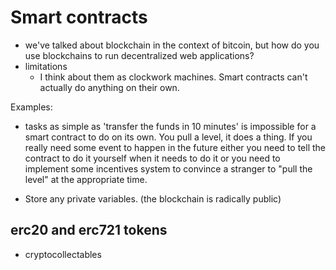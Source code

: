 # Smart contracts

- we've talked about blockchain in the context of bitcoin, but how do you use blockchains to run decentralized web applications?
- limitations
  - I think about them as clockwork machines. Smart contracts can't actually do anything on their own.

Examples:
- tasks as simple as 'transfer the funds in 10 minutes' is impossible for a smart contract to do on its own.
You pull a level, it does a thing. If you really need some event to happen in the future either you need to tell the contract to do it yourself when it needs to do it or you need to implement some incentives system to convince a stranger to "pull the level" at the appropriate time.

- Store any private variables. (the blockchain is radically public)


## erc20 and erc721 tokens

- cryptocollectables
